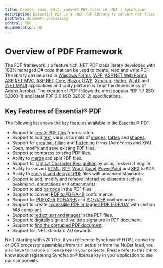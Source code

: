 ```yaml
---
title: Create, read, edit, convert PDF files in .NET | Syncfusion
description: Essential PDF is a .NET PDF library to convert PDF files in Windows Forms, WPF, UWP, ASP.NET Core, ASP.NET MVC, Xamarin, Flutter applications
platform: document-processing
control: PDF
documentation: UG
---
```


# Overview of PDF Framework

The PDF framework is a feature rich [.NET PDF class library](https://www.syncfusion.com/document-processing/pdf-framework/net) developed with 100% managed C# code that can be used to create, read and write PDF. The library can be used in [Windows Forms](https://www.syncfusion.com/document-processing/pdf-framework/net), [WPF](https://www.syncfusion.com/document-processing/pdf-framework/net), [ASP.NET Web Forms](https://www.syncfusion.com/document-processing/pdf-framework/net), [ASP.NET MVC](https://www.syncfusion.com/document-processing/pdf-framework/net), [ASP.NET Core](https://www.syncfusion.com/document-processing/pdf-framework/net-core), [Blazor](https://www.syncfusion.com/document-processing/pdf-framework/blazor), [UWP](https://www.syncfusion.com/document-processing/pdf-framework/uwp), [Xamarin](https://www.syncfusion.com/document-processing/pdf-framework/xamarin), [Flutter](https://www.syncfusion.com/document-processing/pdf-framework/flutter), [WinUI](https://www.syncfusion.com/document-processing/pdf-framework/winui) and [.NET MAUI](https://www.syncfusion.com/document-processing/pdf-framework/maui) applications and Unity platform without the dependency of Adobe Acrobat. The creation of PDF follows the most popular PDF 1.7 (ISO 32000-1) and latest PDF 2.0 (ISO 32000-2) specifications.

## Key Features of Essential&reg; PDF

The following list shows the key features available in the Essential&reg; PDF.

* Support to [create PDF files](https://help.syncfusion.com/document-processing/pdf/pdf-library/net/create-pdf-file-in-c-sharp-vb-net) from scratch.
* Support to add [text](https://help.syncfusion.com/document-processing/pdf/pdf-library/net/working-with-text), various formats of [images](https://help.syncfusion.com/document-processing/pdf/pdf-library/net/working-with-images), [tables](https://help.syncfusion.com/document-processing/pdf/pdf-library/net/working-with-tables) and [shapes](https://help.syncfusion.com/document-processing/pdf/pdf-library/net/working-with-shapes).
* Support for [creation](https://help.syncfusion.com/document-processing/pdf/pdf-library/net/working-with-forms#creating-a-new-pdf-form), [filling](https://help.syncfusion.com/document-processing/pdf/pdf-library/net/working-with-forms#filling-form-fields-in-an-existing-pdf-document) and [flattening](https://help.syncfusion.com/document-processing/pdf/pdf-library/net/working-with-forms#removing-editing-capability-of-form-fields) forms (AcroForms and XFA).  
* Open, modify and save existing PDF files.
* Support to [compress](https://help.syncfusion.com/document-processing/pdf/pdf-library/net/working-with-compression) existing PDF files.
* Ability to [merge](https://help.syncfusion.com/document-processing/pdf/pdf-library/net/merge-documents) and split PDF files.
* Support for [Optical Character Recognition](https://help.syncfusion.com/document-processing/pdf/pdf-library/net/working-with-ocr/working-with-ocr) by using Tesseract engine. 
* Ability to convert [HTML](https://help.syncfusion.com/document-processing/pdf/pdf-library/net/working-with-document-conversions#mhtml-to-pdf), [RTF](https://help.syncfusion.com/document-processing/pdf/pdf-library/net/working-with-document-conversions#converting-rtf-documents-to-pdf), [Word](https://help.syncfusion.com/document-processing/pdf/pdf-library/net/working-with-document-conversions#converting-word-documents-to-pdf), [Excel](https://help.syncfusion.com/document-processing/pdf/pdf-library/net/working-with-document-conversions#converting-excel-documents-to-pdf), [PowerPoint](https://help.syncfusion.com/document-processing/powerpoint/conversions/powerpoint-to-pdf/overview) and [XPS](https://help.syncfusion.com/document-processing/pdf/pdf-library/net/working-with-document-conversions#converting-xps-document-to-pdf) to PDF.
* Ability to [encrypt and decrypt PDF](https://help.syncfusion.com/document-processing/pdf/pdf-library/net/working-with-security) files with advanced standards.
* Support to add, modify and remove interactive elements such as [bookmarks](https://help.syncfusion.com/document-processing/pdf/pdf-library/net/working-with-bookmarks), [annotations](https://help.syncfusion.com/document-processing/pdf/pdf-library/net/working-with-annotations) and [attachments](https://help.syncfusion.com/document-processing/pdf/pdf-library/net/working-with-attachments).
* Support to add [barcode](https://help.syncfusion.com/document-processing/pdf/pdf-library/net/working-with-barcode) in the PDF files.
* Support to convert [PDF to PDF/A-1B](https://help.syncfusion.com/document-processing/pdf/pdf-library/net/working-with-pdf-conformance#pdfa-1b-conformance) conformance.
* Support for [PDF/X1-A](https://help.syncfusion.com/document-processing/pdf/pdf-library/net/working-with-pdf-conformance#pdfx-1a-conformance),[PDF/A3-B](https://help.syncfusion.com/document-processing/pdf/pdf-library/net/working-with-pdf-conformance#pdfa-3b-conformance) and [PDF/A1-B](https://help.syncfusion.com/document-processing/pdf/pdf-library/net/working-with-pdf-conformance#pdfa-1b-conformance) conformances. 
* Support to create [accessible PDF or tagged PDF (PDF/UA)](https://help.syncfusion.com/document-processing/pdf/pdf-library/net/working-with-tagged-pdf) with section 508 compliant. 
* Support to [redact text and images](https://help.syncfusion.com/document-processing/pdf/pdf-library/net/working-with-redaction) in the PDF files.  
* Support to digitally [sign](https://help.syncfusion.com/document-processing/pdf/pdf-library/net/working-with-digitalsignature) and [validate](https://help.syncfusion.com/document-processing/pdf/pdf-library/net/working-with-digitalsignature) signature in PDF document. 
* Support to [find the corrupted PDF document](https://help.syncfusion.com/document-processing/pdf/pdf-library/net/working-with-document#find-corrupted-pdf-document). 
* Support for .NET Standard 2.0 onwards.

N> 1. Starting with v20.1.0.x, if you reference Syncfusion&reg; HTML converter or OCR processor assemblies from trial setup or from the NuGet feed, you also have to include a license key in your projects. Please refer to this [link](https://help.syncfusion.com/common/essential-studio/licensing/overview) to know about registering Syncfusion&reg; license key in your application to use our components.
